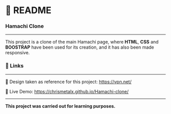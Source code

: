 # :page_with_curl: README<br/>
### Hamachi Clone <br/>
***
This project is a clone of the main Hamachi page, where **HTML**, **CSS** and **BOOSTRAP** have been used for its creation, and it has also been made responsive.<br/>

### :pushpin: Links<br/>
***
:link: Design taken as reference for this project: https://vpn.net/<br/>

:link: Live Demo:  https://chrismetalx.github.io/Hamachi-clone/<br/>
***
**This project was carried out for learning purposes.**
